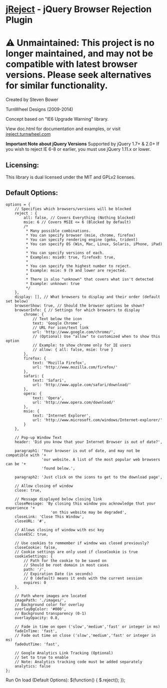 [jReject](http://jreject.turnwheel.com/) - jQuery Browser Rejection Plugin
================================

⚠️ Unmaintained: This project is no longer maintained, and may not be compatible with latest browser versions.
Please seek alternatives for similar functionality.
===================

Created by Steven Bower

TurnWheel Designs (2009-2014)

Concept based on "IE6 Upgrade Warning" library.

View doc.html for documentation and examples, or
visit [jreject.turnwheel.com](http://jreject.turnwheel.com/)

**Important Note about jQuery Versions**
Supported by jQuery 1.7+ & 2.0+
If you wish to reject IE 6-8 or earlier, you must use jQuery 1.11.x or lower.

Licensing:
-----------------
This library is dual licensed under the MIT and GPLv2 licenses.

Default Options:
-----------------
	options = {
		// Specifies which browsers/versions will be blocked
		reject : {
			all: false, // Covers Everything (Nothing blocked)
			msie: 6 // Covers MSIE <= 6 (Blocked by default)
			/*
			 * Many possible combinations.
			 * You can specify browser (msie, chrome, firefox)
			 * You can specify rendering engine (geko, trident)
			 * You can specify OS (Win, Mac, Linux, Solaris, iPhone, iPad)
			 *
			 * You can specify versions of each.
			 * Examples: msie9: true, firefox8: true,
			 *
			 * You can specify the highest number to reject.
			 * Example: msie: 9 (9 and lower are rejected.
			 *
			 * There is also "unknown" that covers what isn't detected
			 * Example: unknown: true
			 */
		},
		display: [], // What browsers to display and their order (default set below)
		browserShow: true, // Should the browser options be shown?
		browserInfo: { // Settings for which browsers to display
			chrome: {
				// Text below the icon
				text: 'Google Chrome',
				// URL For icon/text link
				url: 'http://www.google.com/chrome/',
				// (Optional) Use "allow" to customized when to show this option
				// Example: to show chrome only for IE users
				// allow: { all: false, msie: true }
			},
			firefox: {
				text: 'Mozilla Firefox',
				url: 'http://www.mozilla.com/firefox/'
			},
			safari: {
				text: 'Safari',
				url: 'http://www.apple.com/safari/download/'
			},
			opera: {
				text: 'Opera',
				url: 'http://www.opera.com/download/'
			},
			msie: {
				text: 'Internet Explorer',
				url: 'http://www.microsoft.com/windows/Internet-explorer/'
			}
		},

		// Pop-up Window Text
		header: 'Did you know that your Internet Browser is out of date?',

		paragraph1: 'Your browser is out of date, and may not be compatible with '+
					'our website. A list of the most popular web browsers can be '+
					'found below.',

		paragraph2: 'Just click on the icons to get to the download page',

		// Allow closing of window
		close: true,

		// Message displayed below closing link
		closeMessage: 'By closing this window you acknowledge that your experience '+
						'on this website may be degraded',
		closeLink: 'Close This Window',
		closeURL: '#',

		// Allows closing of window with esc key
		closeESC: true,

		// Use cookies to remmember if window was closed previously?
		closeCookie: false,
		// Cookie settings are only used if closeCookie is true
		cookieSettings: {
			// Path for the cookie to be saved on
			// Should be root domain in most cases
			path: '/',
			// Expiration Date (in seconds)
			// 0 (default) means it ends with the current session
			expires: 0
		},

		// Path where images are located
		imagePath: './images/',
		// Background color for overlay
		overlayBgColor: '#000',
		// Background transparency (0-1)
		overlayOpacity: 0.8,

		// Fade in time on open ('slow','medium','fast' or integer in ms)
		fadeInTime: 'fast',
		// Fade out time on close ('slow','medium','fast' or integer in ms)
		fadeOutTime: 'fast',

		// Google Analytics Link Tracking (Optional)
		// Set to true to enable
		// Note: Analytics tracking code must be added separately
		analytics: false
	};

Run On load (Default Options):
	$(function() {
		$.reject();
	});
